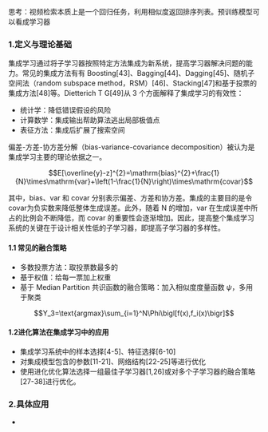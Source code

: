 

思考：视频检索本质上是一个回归任务，利用相似度返回排序列表。预训练模型可以看成学习器

### 1.定义与理论基础

集成学习通过将子学习器按照特定方法集成为新系统，提高学习器解决问题的能力。常见的集成方法有有 Boosting[43]、Bagging[44]、Dagging[45]、随机子空间法（random subspace method，RSM）[46]、Stacking[47]和基于投票的集成方法[48]等。Dietterich T G[49]从 3 个方面解释了集成学习的有效性：
+ 统计学：降低错误假设的风险
+ 计算数学：集成输出帮助算法逃出局部极值点
+ 表征方法：集成后扩展了搜索空间

偏差-方差-协方差分解（bias-variance-covariance decomposition）被认为是集成学习主要的理论依据之一。

$$E[\overline{y}-z]^{2}=\mathrm{bias}^{2}+\frac{1}{N}\times\mathrm{var}+\left(1-\frac{1}{N}\right)\times\mathrm{covar}$$

其中，bias、var 和 covar 分别表示偏差、方差和协方差。集成的主要目的是令covar为负实数来降低整体生成误差。此外，随着 N 的增加，var 在生成误差中所占的比例会不断降低，而 covar 的重要性会逐渐增加。因此，提高整个集成学习系统的关键在于设计相关性低的子学习器，即提高子学习器的多样性。

#### 1.1 常见的融合策略
+ 多数投票方法：取投票数最多的
+ 基于权值：给每一票加上权重
+ 基于 Median Partition 共识函数的融合策略：加入相似度度量函数 $\psi$，多用于聚类

$$Y_3=\text{argmax}\sum_{i=1}^N\Phi\bigl[f(x),f_i(x)\bigr]$$
#### 1.2进化算法在集成学习中的应用
+ 集成学习系统中的样本选择[4-5]、特征选择[6-10]
+ 对集成模型包含的参数[11-21]、网络结构[22-25]等进行优化
+ 使用进化优化算法选择一组最佳子学习器[1,26]或对多个子学习器的融合策略[27-38]进行优化。

### 2.具体应用
+ 